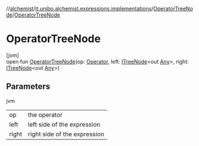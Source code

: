 //[alchemist](../../../index.md)/[it.unibo.alchemist.expressions.implementations](../index.md)/[OperatorTreeNode](index.md)/[OperatorTreeNode](-operator-tree-node.md)

# OperatorTreeNode

[jvm]\
open fun [OperatorTreeNode](-operator-tree-node.md)(op: [Operator](../-operator/index.md), left: [ITreeNode](../../it.unibo.alchemist.expressions.interfaces/-i-tree-node/index.md)<out [Any](https://kotlinlang.org/api/latest/jvm/stdlib/kotlin/-any/index.html)>, right: [ITreeNode](../../it.unibo.alchemist.expressions.interfaces/-i-tree-node/index.md)<out [Any](https://kotlinlang.org/api/latest/jvm/stdlib/kotlin/-any/index.html)>)

## Parameters

jvm

| | |
|---|---|
| op | the operator |
| left | left side of the expression |
| right | right side of the expression |

